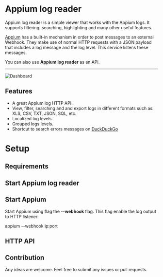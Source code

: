 # Appium log reader
Appium log reader is a simple viewer that works with the Appium logs. It supports filtering, searching, highlighting and many other useful features. 

[Appium](http://appium.io) has a built-in mechanism in order to post messages to an external Webhook. They make use of normal HTTP requests with a JSON payload that includes a log message and the log level. This service listens these messages.

You can also use **Appium log reader** as an API.


---

![Dashboard](https://raw.githubusercontent.com/mobileboxlab/appium-log-reader/master/docs/screen.png)

## Features

  - A great Appium log HTTP API.
  - View, filter, searching and and export logs in different formats such as: XLS, CSV, TXT, JSON, SQL, etc.
  - Localized log levels.
  - Grouped logs levels.
  - Shortcut to search errors messages on [DuckDuckGo](https://duckduckgo.com)


# Setup 

## Requirements



## Start Appium log reader



## Start Appium

Start Appium using flag the **--webhook** flag. This flag enable the log output to HTTP listener:

appium --webhook ip:port 



## HTTP API



## Contribution

Any ideas are welcome. Feel free to submit any issues or pull requests.
